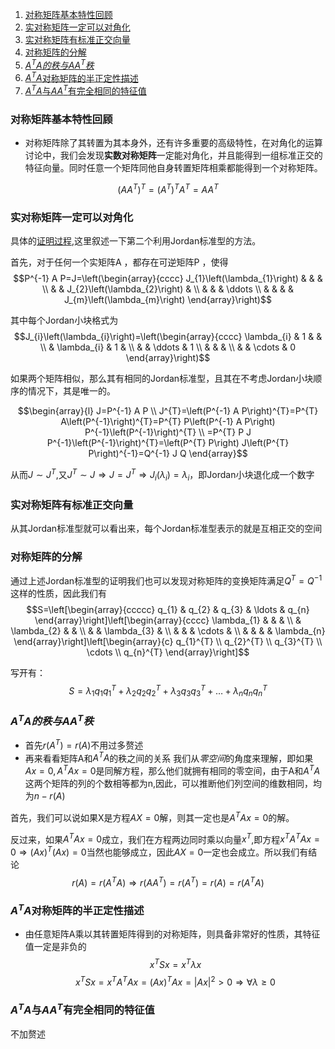 <!-- TOC -->

1. [对称矩阵基本特性回顾](#对称矩阵基本特性回顾)
2. [实对称矩阵一定可以对角化](#实对称矩阵一定可以对角化)
3. [实对称矩阵有标准正交向量](#实对称矩阵有标准正交向量)
4. [对称矩阵的分解](#对称矩阵的分解)
5. [$A^TA的秩与AA^T秩$](#ata的秩与aat秩)
6. [$A^TA$对称矩阵的半正定性描述](#ata对称矩阵的半正定性描述)
7. [$A^TA$与$AA^T$有完全相同的特征值](#ata与aat有完全相同的特征值)

<!-- /TOC -->

### 对称矩阵基本特性回顾
- 对称矩阵除了其转置为其本身外，还有许多重要的高级特性，在对角化的运算讨论中，我们会发现**实数对称矩阵**一定能对角化，并且能得到一组标准正交的特征向量。同时任意一个矩阵同他自身转置矩阵相乘都能得到一个对称矩阵。

$$\left(A A^{T}\right)^{T}=\left(A^{T}\right)^{T} A^{T}=A A^{T}$$

### 实对称矩阵一定可以对角化
具体的[证明过程](https://www.zhihu.com/question/38801697/answer/249465919),这里叙述一下第二个利用Jordan标准型的方法。

首先，对于任何一个实矩阵A ，都存在可逆矩阵P ，使得
$$P^{-1} A P=J=\left(\begin{array}{cccc}
J_{1}\left(\lambda_{1}\right) & & & \\
& & J_{2}\left(\lambda_{2}\right) & \\
& & & \ddots \\
& & & & J_{m}\left(\lambda_{m}\right)
\end{array}\right)$$

其中每个Jordan小块格式为
$$J_{i}\left(\lambda_{i}\right)=\left(\begin{array}{cccc}
\lambda_{i} & 1 & & \\
& \lambda_{i} & 1 & \\
& & \ddots & 1 \\
& & & \\
& & \cdots & 0
\end{array}\right)$$

如果两个矩阵相似，那么其有相同的Jordan标准型，且其在不考虑Jordan小块顺序的情况下，其是唯一的。

$$\begin{array}{l}
J=P^{-1} A P \\
J^{T}=\left(P^{-1} A P\right)^{T}=P^{T} A\left(P^{-1}\right)^{T}=P^{T} P\left(P^{-1} A P\right) P^{-1}\left(P^{-1}\right)^{T} \\
=P^{T} P J P^{-1}\left(P^{-1}\right)^{T}=\left(P^{T} P\right) J\left(P^{T} P\right)^{-1}=Q^{-1} J Q
\end{array}$$

从而$J\sim J^T$,又$J^T\sim J \Rightarrow J=J^T \Rightarrow J_i(\lambda_i)=\lambda_i$，即Jordan小块退化成一个数字

### 实对称矩阵有标准正交向量
从其Jordan标准型就可以看出来，每个Jordan标准型表示的就是互相正交的空间

### 对称矩阵的分解
通过上述Jordan标准型的证明我们也可以发现对称矩阵的变换矩阵满足$Q^T=Q^{-1}$这样的性质，因此我们有
$$S=\left[\begin{array}{ccccc}
q_{1} & q_{2} & q_{3} & \ldots & q_{n}
\end{array}\right]\left[\begin{array}{cccc}
\lambda_{1} & & & \\
& \lambda_{2} & & \\
& & \lambda_{3} & \\
& & & \cdots & \\
& & & & \lambda_{n}
\end{array}\right]\left[\begin{array}{c}
q_{1}^{T} \\
q_{2}^{T} \\
q_{3}^{T} \\
\cdots \\
q_{n}^{T}
\end{array}\right]$$

写开有：
$$S=\lambda_{1} q_{1} q_{1}^{T}+\lambda_{2} q_{2} q_{2}^{T}+\lambda_{3} q_{3} q_{3}^{T}+\ldots+\lambda_{n} q_{n} q_{n}^{T}$$

### $A^TA的秩与AA^T秩$
- 首先$r(A^T)=r(A)$不用过多赘述
- 再来看看矩阵A和$A^TA$的秩之间的关系
我们从*零空间*的角度来理解，即如果$Ax=0,A^TAx=0$是同解方程，那么他们就拥有相同的零空间，由于A和$A^TA$这两个矩阵的列的个数相等都为n,因此，可以推断他们列空间的维数相同，均为$n-r(A)$

首先，我们可以说如果X是方程$AX=0$解，则其一定也是$A^TAx=0$的解。

反过来，如果$A^TAx=0$成立，我们在方程两边同时乘以向量$x^T$,即方程$x^TA^TAx=0\Rightarrow (A x)^{T}(A x)=0$当然也能够成立，因此$AX=0$一定也会成立。所以我们有结论
$$r(A)=r(A^TA)\Rightarrow r(AA^T)=r(A^T)=r(A)=r(A^TA)$$

### $A^TA$对称矩阵的半正定性描述
- 由任意矩阵A乘以其转置矩阵得到的对称矩阵，则具备非常好的性质，其特征值一定是非负的
$$x^{T} S x=x^{T} \lambda x$$
$$x^{T} S x=x^{T} A^{T} A x=(A x)^{T} A x=|A x|^{2}>0\Rightarrow \forall \lambda \ge 0$$

### $A^TA$与$AA^T$有完全相同的特征值
不加赘述